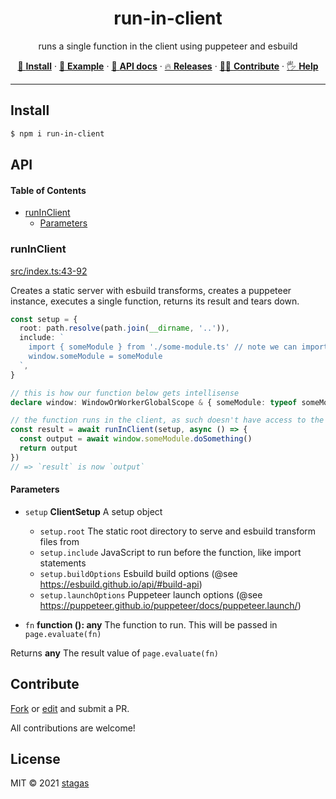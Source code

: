 <h1 align="center">run-in-client</h1>

<p align="center">
runs a single function in the client using puppeteer and esbuild
</p>

<p align="center">
   <a href="#install">        🔧 <strong>Install</strong></a>
 · <a href="#example">        🧩 <strong>Example</strong></a>
 · <a href="#api">            📜 <strong>API docs</strong></a>
 · <a href="https://github.com/stagas/run-in-client/releases"> 🔥 <strong>Releases</strong></a>
 · <a href="#contribute">     💪🏼 <strong>Contribute</strong></a>
 · <a href="https://github.com/stagas/run-in-client/issues">   🖐️ <strong>Help</strong></a>
</p>

***

## Install

```sh
$ npm i run-in-client
```

## API

<!-- Generated by documentation.js. Update this documentation by updating the source code. -->

#### Table of Contents

*   [runInClient](#runinclient)
    *   [Parameters](#parameters)

### runInClient

[src/index.ts:43-92](https://github.com/stagas/run-in-client/blob/73a6c003203299a30c1469173e1a00bcd43a986d/src/index.ts#L43-L92 "Source code on GitHub")

Creates a static server with esbuild transforms, creates a puppeteer instance,
executes a single function, returns its result and tears down.

```ts
const setup = {
  root: path.resolve(path.join(__dirname, '..')),
  include: `
    import { someModule } from './some-module.ts' // note we can import .ts files
    window.someModule = someModule
  `,
}

// this is how our function below gets intellisense
declare window: WindowOrWorkerGlobalScope & { someModule: typeof someModule }

// the function runs in the client, as such doesn't have access to the scope!
const result = await runInClient(setup, async () => {
  const output = await window.someModule.doSomething()
  return output
})
// => `result` is now `output`
```

#### Parameters

*   `setup` **ClientSetup** A setup object

    *   `setup.root`  The static root directory to serve and esbuild transform files from
    *   `setup.include`  JavaScript to run before the function, like import statements
    *   `setup.buildOptions`  Esbuild build options (@see <https://esbuild.github.io/api/#build-api>)
    *   `setup.launchOptions`  Puppeteer launch options (@see <https://puppeteer.github.io/puppeteer/docs/puppeteer.launch/>)
*   `fn` **function (): any** The function to run. This will be passed in `page.evaluate(fn)`

Returns **any** The result value of `page.evaluate(fn)`

## Contribute

[Fork](https://github.com/stagas/run-in-client/fork) or
[edit](https://github.dev/stagas/run-in-client) and submit a PR.

All contributions are welcome!

## License

MIT © 2021
[stagas](https://github.com/stagas)
